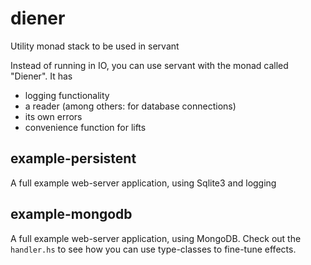 # diener

Utility monad stack to be used in servant

Instead of running in IO, you can use servant with the monad called "Diener". It has

* logging functionality
* a reader (among others: for database connections)
* its own errors
* convenience function for lifts

## example-persistent

A full example web-server application, using Sqlite3 and logging

## example-mongodb

A full example web-server application, using MongoDB.
Check out the `handler.hs` to see how you can use type-classes to fine-tune effects.
